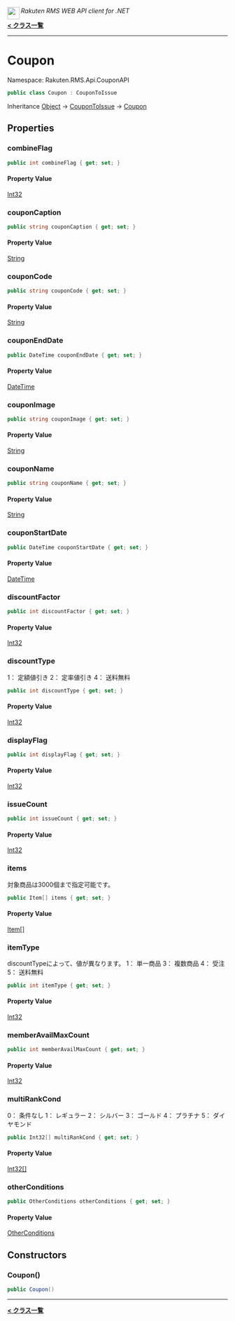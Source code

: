 <img align="left" style="height: 2em;" src="https://webservice.rakuten.co.jp/favicon.ico"><em>Rakuten RMS WEB API client for .NET</em>

[**< クラス一覧**](./)
- - -

# Coupon

Namespace: Rakuten.RMS.Api.CouponAPI

```csharp
public class Coupon : CouponToIssue
```

Inheritance [Object](https://docs.microsoft.com/en-us/dotnet/api/system.object) → [CouponToIssue](./rakuten.rms.api.couponapi.coupontoissue) → [Coupon](./rakuten.rms.api.couponapi.coupon)

## Properties

### <a id="properties-combineflag"/>**combineFlag**

```csharp
public int combineFlag { get; set; }
```

#### Property Value

[Int32](https://docs.microsoft.com/en-us/dotnet/api/system.int32)<br>

### <a id="properties-couponcaption"/>**couponCaption**

```csharp
public string couponCaption { get; set; }
```

#### Property Value

[String](https://docs.microsoft.com/en-us/dotnet/api/system.string)<br>

### <a id="properties-couponcode"/>**couponCode**

```csharp
public string couponCode { get; set; }
```

#### Property Value

[String](https://docs.microsoft.com/en-us/dotnet/api/system.string)<br>

### <a id="properties-couponenddate"/>**couponEndDate**

```csharp
public DateTime couponEndDate { get; set; }
```

#### Property Value

[DateTime](https://docs.microsoft.com/en-us/dotnet/api/system.datetime)<br>

### <a id="properties-couponimage"/>**couponImage**

```csharp
public string couponImage { get; set; }
```

#### Property Value

[String](https://docs.microsoft.com/en-us/dotnet/api/system.string)<br>

### <a id="properties-couponname"/>**couponName**

```csharp
public string couponName { get; set; }
```

#### Property Value

[String](https://docs.microsoft.com/en-us/dotnet/api/system.string)<br>

### <a id="properties-couponstartdate"/>**couponStartDate**

```csharp
public DateTime couponStartDate { get; set; }
```

#### Property Value

[DateTime](https://docs.microsoft.com/en-us/dotnet/api/system.datetime)<br>

### <a id="properties-discountfactor"/>**discountFactor**

```csharp
public int discountFactor { get; set; }
```

#### Property Value

[Int32](https://docs.microsoft.com/en-us/dotnet/api/system.int32)<br>

### <a id="properties-discounttype"/>**discountType**

1： 定額値引き
 2： 定率値引き
 4： 送料無料

```csharp
public int discountType { get; set; }
```

#### Property Value

[Int32](https://docs.microsoft.com/en-us/dotnet/api/system.int32)<br>

### <a id="properties-displayflag"/>**displayFlag**

```csharp
public int displayFlag { get; set; }
```

#### Property Value

[Int32](https://docs.microsoft.com/en-us/dotnet/api/system.int32)<br>

### <a id="properties-issuecount"/>**issueCount**

```csharp
public int issueCount { get; set; }
```

#### Property Value

[Int32](https://docs.microsoft.com/en-us/dotnet/api/system.int32)<br>

### <a id="properties-items"/>**items**

対象商品は3000個まで指定可能です。

```csharp
public Item[] items { get; set; }
```

#### Property Value

[Item[]](./rakuten.rms.api.couponapi.item)<br>

### <a id="properties-itemtype"/>**itemType**

discountTypeによって、値が異なります。
 1： 単一商品
 3： 複数商品
 4： 受注
 5： 送料無料

```csharp
public int itemType { get; set; }
```

#### Property Value

[Int32](https://docs.microsoft.com/en-us/dotnet/api/system.int32)<br>

### <a id="properties-memberavailmaxcount"/>**memberAvailMaxCount**

```csharp
public int memberAvailMaxCount { get; set; }
```

#### Property Value

[Int32](https://docs.microsoft.com/en-us/dotnet/api/system.int32)<br>

### <a id="properties-multirankcond"/>**multiRankCond**

0： 条件なし
 1： レギュラー
 2： シルバー
 3： ゴールド
 4： プラチナ
 5： ダイヤモンド

```csharp
public Int32[] multiRankCond { get; set; }
```

#### Property Value

[Int32[]](https://docs.microsoft.com/en-us/dotnet/api/system.int32)<br>

### <a id="properties-otherconditions"/>**otherConditions**

```csharp
public OtherConditions otherConditions { get; set; }
```

#### Property Value

[OtherConditions](./rakuten.rms.api.couponapi.otherconditions)<br>

## Constructors

### <a id="constructors-.ctor"/>**Coupon()**

```csharp
public Coupon()
```


- - -
[**< クラス一覧**](./)
